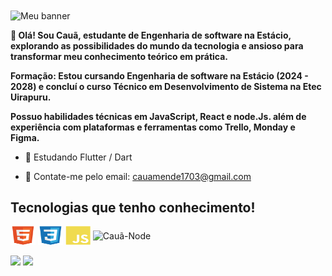 <img align="center" alt="Meu banner" width='100%' height='5%' src="https://blog.cronapp.io/wp-content/uploads/2020/09/javascript-1.jpg">
<p>
<strong> 
👋 Olá! Sou Cauã, estudante de Engenharia de software na Estácio, explorando as possibilidades do mundo da tecnologia e ansioso para transformar meu conhecimento teórico em prática.

Formação: Estou cursando Engenharia de software na Estácio (2024 - 2028) e concluí o curso Técnico em Desenvolvimento de Sistema na Etec Uirapuru.

Possuo habilidades técnicas em JavaScript, React e node.Js. além de experiência com plataformas e ferramentas como Trello, Monday e Figma.
</strong>
</p>

- 🌱 Estudando Flutter / Dart

- 📩 Contate-me pelo email: cauamende1703@gmail.com

## Tecnologias que tenho conhecimento!  
<div style="display: inline_block">
  <img align="center" alt="Cauã-HTML" height="30" width="40" src="https://raw.githubusercontent.com/devicons/devicon/master/icons/html5/html5-original.svg">
  <img align="center" alt="Cauã-CSS" height="30" width="40" src="https://raw.githubusercontent.com/devicons/devicon/master/icons/css3/css3-original.svg">
  <img align="center" alt="Cauã-Js" height="30" width="40" src="https://raw.githubusercontent.com/devicons/devicon/master/icons/javascript/javascript-plain.svg">
  <img align="center" alt="Cauã-Node" height="30" width="40" src="https://encrypted-tbn0.gstatic.com/images?q=tbn:ANd9GcRW2kPaSN4r0Mun0RXDmjKHnNcOADfgynCeVw&s">
</div>

<div><br>
  <a href = "mailto:contatocauamende1703@gmail.com"><img src="https://img.shields.io/badge/-Gmail-%23333?style=for-the-badge&logo=gmail&logoColor=white" target="_blank"></a>
  <a href="https://www.linkedin.com/in/cauãmendes/" target="_blank"><img src="https://img.shields.io/badge/-LinkedIn-%230077B5?style=for-the-badge&logo=linkedin&logoColor=white" target="_blank"></a> 
</div>
